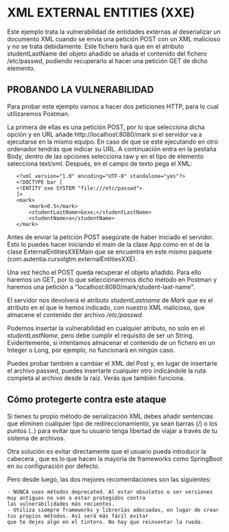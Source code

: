 # XML EXTERNAL ENTITIES (XXE)

Este ejemplo trata la vulnerabilidad de entidades externas al deserializar un documento XML cuando se envia una 
petición POST con un XML malicioso y no se trata debidamente. Este fichero hará que en el atributo studentLastName del 
objeto añadido se añada el contenido del fichero /etc/passwd, pudiendo recuperarlo al hacer una petición GET de dicho elemento.

## PROBANDO LA VULNERABILIDAD

Para probar este ejemplo vamos a hacer dos peticiones HTTP, para lo cual utilizaremos Postman.

La primera de ellas es una petición POST, por lo que selecciona dicha opción y en URL añade http://localhost:8080/mark si el servidor va a ejecutarse en la mismo equipo. En caso de que se esté ejecutando en 
otro ordenador tendrás que indicar su URL. A continuación entra en la pestaña Body, dentro de las opciones selecciona
 raw y en el  tipo de elemento selecciona text/xml. Después, en el campo de texto pega el XML:

```
   <?xml version="1.0" encoding="UTF-8" standalone="yes"?>
   <!DOCTYPE bar [
   <!ENTITY xxe SYSTEM "file:///etc/passwd">
   ]>
   <mark>
       <mark>0.5</mark>
       <studentLastName>&xxe;</studentLastName>
       <studentName>a</studentName>
   </mark>
```

Antes de enviar la petición POST asegúrate de haber iniciado el servidor. Esto lo puedes hacer iniciando el main de 
la clase App como en el de la clase ExternalEntitiesXXEMain que se encuentra en este mismo paquete (com.autentia.cursolgtm.externalEntitiesXXE).

Una vez hecho el POST queda recuperar el objeto añadido. Para ello haremos un GET, por lo que seleccionaremos dicho 
método en Postman y haremos una petición a "localhost:8080/mark/student-last-name".

El servidor nos devolverá el atributo <i>studentLastname</i> de <i>Mark</i> que es el atributo en el que le hemos
indicado, con nuestro XML malicioso, que almacene el contenido der archivo <i>/etc/passwd</i>.

Podemos insertar la vulnerabilidad en cualquier atributo, no solo en el <i>studentLastName</i>, pero debe cumplir el
requisito de ser un String. Evidentemente, si intentamos almacenar el contenido de un fichero en un Integer o Long, por
ejemplo, no funcionará en ningún caso.

Puedes probar también a cambiar el XML del Post y, en lugar de insertarle el archivo passwd, puedes insertarle cualquier
otro indicándole la ruta completa al archivo desde la raíz. Verás que también funciona.

## Cómo protegerte contra este ataque

Si tienes tu propio método de serialización XML debes añadir sentencias que eliminen cualquier tipo de redireccionamiento,
ya sean barras (/) o los puntos (..) para evitar que tu usuario tenga libertad de viajar a través de tu sistema de archivos.

Otra solución es evitar directamente que el usuario pueda introducir la cabecera <!DOCTYPE etc...>, que es lo que hacen
la mayoría de frameworks como SpringBoot en su configuración por defecto.

Pero desde luego, las dos mejores recomendaciones son las siguientes:

    - NUNCA uses métodos deprecated. Al estar obsoletos o ser versiones muy antiguas no van a estar protegidos contra
    las vulnerabilidades más recientes.
    - Utiliza siempre frameworks y librerías adecuadas, en lugar de crear tus propios métodos. Así será más fácil evitar
    que te dejes algo en el tintero. No hay que reinventar la rueda.

